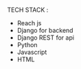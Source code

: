 TECH STACK : 
   <ul>
        <li>Reach js</li>
       <li>Django for backend</li>
       <li>Django REST for api</li>
       <li>Python</li>
       <li>Javascript</li>
       <li>HTML</li>
   </ul>
